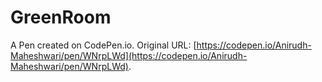 # GreenRoom

A Pen created on CodePen.io. Original URL: [https://codepen.io/Anirudh-Maheshwari/pen/WNrpLWd](https://codepen.io/Anirudh-Maheshwari/pen/WNrpLWd).


